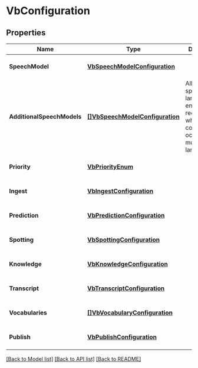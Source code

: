 # VbConfiguration

## Properties
Name | Type | Description | Notes
------------ | ------------- | ------------- | -------------
**SpeechModel** | [**VbSpeechModelConfiguration**](VbSpeechModelConfiguration.md) |  | [optional] [default to null]
**AdditionalSpeechModels** | [**[]VbSpeechModelConfiguration**](VbSpeechModelConfiguration.md) | Allows to specify other languages to enable recognition when conversations occur in multiple languages | [optional] [default to null]
**Priority** | [**VbPriorityEnum**](VbPriorityEnum.md) |  | [optional] [default to null]
**Ingest** | [**VbIngestConfiguration**](VbIngestConfiguration.md) |  | [optional] [default to null]
**Prediction** | [**VbPredictionConfiguration**](VbPredictionConfiguration.md) |  | [optional] [default to null]
**Spotting** | [**VbSpottingConfiguration**](VbSpottingConfiguration.md) |  | [optional] [default to null]
**Knowledge** | [**VbKnowledgeConfiguration**](VbKnowledgeConfiguration.md) |  | [optional] [default to null]
**Transcript** | [**VbTranscriptConfiguration**](VbTranscriptConfiguration.md) |  | [optional] [default to null]
**Vocabularies** | [**[]VbVocabularyConfiguration**](VbVocabularyConfiguration.md) |  | [optional] [default to null]
**Publish** | [**VbPublishConfiguration**](VbPublishConfiguration.md) |  | [optional] [default to null]

[[Back to Model list]](../README.md#documentation-for-models) [[Back to API list]](../README.md#documentation-for-api-endpoints) [[Back to README]](../README.md)


